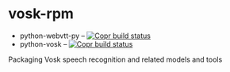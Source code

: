 # vosk-rpm

- python-webvtt-py
  – [![Copr build status](https://copr.fedorainfracloud.org/coprs/lkiesow/vosk/package/python-webvtt-py/status_image/last_build.png)
  ](https://copr.fedorainfracloud.org/coprs/lkiesow/vosk/package/python-webvtt-py/)
- python-vosk
  – [![Copr build status](https://copr.fedorainfracloud.org/coprs/lkiesow/vosk/package/python-vosk/status_image/last_build.png)
  ](https://copr.fedorainfracloud.org/coprs/lkiesow/vosk/package/python-vosk/)
  
Packaging Vosk speech recognition and related models and tools
